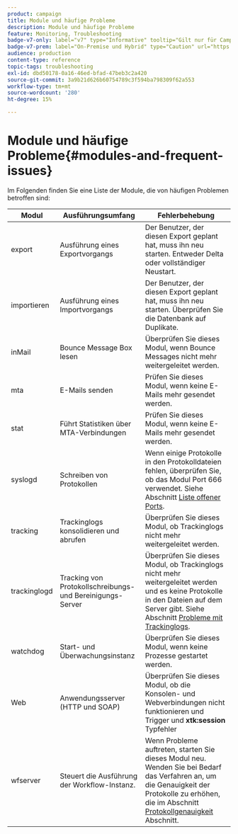 ```yaml
---
product: campaign
title: Module und häufige Probleme
description: Module und häufige Probleme
feature: Monitoring, Troubleshooting
badge-v7-only: label="v7" type="Informative" tooltip="Gilt nur für Campaign Classic v7"
badge-v7-prem: label="On-Premise und Hybrid" type="Caution" url="https://experienceleague.adobe.com/docs/campaign-classic/using/installing-campaign-classic/architecture-and-hosting-models/hosting-models-lp/hosting-models.html?lang=de" tooltip="Gilt nur für Hybrid- und On-Premise-Bereitstellungen"
audience: production
content-type: reference
topic-tags: troubleshooting
exl-id: dbd50178-0a16-46ed-bfad-47beb3c2a420
source-git-commit: 3a9b21d626b60754789c3f594ba798309f62a553
workflow-type: tm+mt
source-wordcount: '280'
ht-degree: 15%

---
```


# Module und häufige Probleme{#modules-and-frequent-issues}



Im Folgenden finden Sie eine Liste der Module, die von häufigen Problemen betroffen sind:

<table> 
 <thead> 
  <tr> 
   <th> Modul </th> 
   <th> Ausführungsumfang </th> 
   <th> Fehlerbehebung </th> 
  </tr> 
 </thead> 
 <tbody> 
  <tr> 
   <td> export </td> 
   <td> Ausführung eines Exportvorgangs<br /> </td> 
   <td> Der Benutzer, der diesen Export geplant hat, muss ihn neu starten. Entweder Delta oder vollständiger Neustart.<br /> </td> 
  </tr> 
  <tr> 
   <td> importieren </td> 
   <td> Ausführung eines Importvorgangs<br /> </td> 
   <td> Der Benutzer, der diesen Export geplant hat, muss ihn neu starten. Überprüfen Sie die Datenbank auf Duplikate.<br /> </td> 
  </tr> 
  <tr> 
   <td> inMail </td> 
   <td> Bounce Message Box lesen<br /> </td> 
   <td> Überprüfen Sie dieses Modul, wenn Bounce Messages nicht mehr weitergeleitet werden.<br /> </td> 
  </tr> 
  <tr> 
   <td> mta </td> 
   <td> E-Mails senden<br /> </td> 
   <td> Prüfen Sie dieses Modul, wenn keine E-Mails mehr gesendet werden.<br /> </td> 
  </tr> 
  <tr> 
   <td> stat </td> 
   <td> Führt Statistiken über MTA-Verbindungen<br /> </td> 
   <td> Prüfen Sie dieses Modul, wenn keine E-Mails mehr gesendet werden.<br /> </td> 
  </tr> 
  <tr> 
   <td> syslogd </td> 
   <td> Schreiben von Protokollen<br /> </td> 
   <td> Wenn einige Protokolle in den Protokolldateien fehlen, überprüfen Sie, ob das Modul Port 666 verwendet. Siehe Abschnitt <a href="../../production/using/general-architecture.md#list-of-open-ports" target="_blank">Liste offener Ports</a>.<br /> </td> 
  </tr> 
  <tr> 
   <td> tracking </td> 
   <td> Trackinglogs konsolidieren und abrufen<br /> </td> 
   <td> Überprüfen Sie dieses Modul, ob Trackinglogs nicht mehr weitergeleitet werden.<br /> </td> 
  </tr> 
  <tr> 
   <td> trackinglogd </td> 
   <td> Tracking von Protokollschreibungs- und Bereinigungs-Server<br /> </td> 
   <td> Überprüfen Sie dieses Modul, ob Trackinglogs nicht mehr weitergeleitet werden und es keine Protokolle in den Dateien auf dem Server gibt. Siehe Abschnitt <a href="../../production/using/tracking-logs-issues.md" target="_blank">Probleme mit Trackinglogs</a>.<br /> </td> 
  </tr> 
  <tr> 
   <td> watchdog </td> 
   <td> Start- und Überwachungsinstanz<br /> </td> 
   <td> Überprüfen Sie dieses Modul, wenn keine Prozesse gestartet werden.<br /> </td> 
  </tr> 
  <tr> 
   <td> Web </td> 
   <td> Anwendungsserver (HTTP und SOAP)<br /> </td> 
   <td> Überprüfen Sie dieses Modul, ob die Konsolen- und Webverbindungen nicht funktionieren und Trigger und <strong>xtk:session</strong> Typfehler<br /> </td> 
  </tr> 
  <tr> 
   <td> wfserver </td> 
   <td> Steuert die Ausführung der Workflow-Instanz.<br /> </td> 
   <td> Wenn Probleme auftreten, starten Sie dieses Modul neu. Wenden Sie bei Bedarf das Verfahren an, um die Genauigkeit der Protokolle zu erhöhen, die im Abschnitt <a href="../../production/using/log-precision.md" target="_blank">Protokollgenauigkeit</a> Abschnitt.<br /> </td> 
  </tr> 
 </tbody> 
</table>

